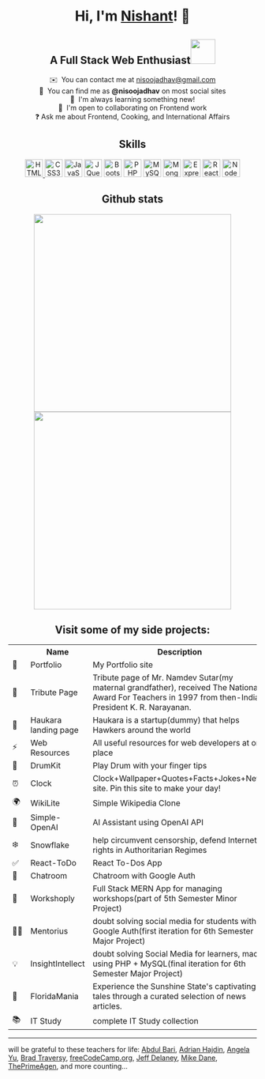 <body>
  <div align="center">
    
<!--   <img src="https://raw.githubusercontent.com/gist/patevs/b007a0e98fb216438d4cbf559fac4166/raw/88f20c9d749d756be63f22b09f3c4ac570bc5101/programming.gif" alt="programmer gif" style="max-width: 100%; display: inline-block; width: 40%"/> -->
  
# Hi, I'm [Nishant](https://linktr.ee/nisoojadhav/)! 👋 
    
## A Full Stack Web Enthusiast<img src="https://media.giphy.com/media/qjqUcgIyRjsl2/giphy.gif" width="50" />

  ✉️  You can contact me at [nisoojadhav@gmail.com](mailto:nisoojadhav@gmail.com)<br>
  🔎  You can find me as **@nisoojadhav** on most social sites<br>
  🚀  I'm always learning something new!<br>
  🤝  I'm open to collaborating on Frontend work<br>
  ❓  Ask me about Frontend, Cooking, and International Affairs<br>
    
<!--   ![](https://komarev.com/ghpvc/?username=nisoojadhav&style=for-the-badge) -->
    
## Skills

  <p align="center">
    <a href="https://developer.mozilla.org/en-US/docs/Glossary/HTML5" target="_blank" rel="noreferrer"><img src="https://raw.githubusercontent.com/danielcranney/readme-generator/main/public/icons/skills/html5-colored.svg" width="36" height="36" alt="HTML5" />   </a>
    <a href="https://www.w3.org/TR/CSS/#css" target="_blank" rel="noreferrer"><img src="https://raw.githubusercontent.com/danielcranney/readme-generator/main/public/icons/skills/css3-colored.svg" width="36" height="36" alt="CSS3" /></a>
    <a href="https://developer.mozilla.org/en-US/docs/Web/JavaScript" target="_blank" rel="noreferrer"><img src="https://raw.githubusercontent.com/danielcranney/readme-generator/main/public/icons/skills/javascript-colored.svg" width="36" height="36" alt="JavaScript" /></a>
    <a href="https://jquery.com/" target="_blank" rel="noreferrer"><img src="https://raw.githubusercontent.com/danielcranney/readme-generator/main/public/icons/skills/jquery-colored.svg" width="36" height="36" alt="JQuery" /></a>
    <a href="https://getbootstrap.com/" target="_blank" rel="noreferrer"><img src="https://raw.githubusercontent.com/danielcranney/readme-generator/main/public/icons/skills/bootstrap-colored.svg" width="36" height="36" alt="Bootstrap" /></a>
    <a href="https://www.php.net/" target="_blank" rel="noreferrer"><img src="https://raw.githubusercontent.com/danielcranney/readme-generator/main/public/icons/skills/php-colored.svg" width="36" height="36" alt="PHP" /></a>
    <a href="https://www.mysql.com/" target="_blank" rel="noreferrer"><img src="https://raw.githubusercontent.com/danielcranney/readme-generator/main/public/icons/skills/mysql-colored.svg" width="36" height="36" alt="MySQL" /></a>
    <a href="https://www.mongodb.com/" target="_blank" rel="noreferrer"><img src="https://raw.githubusercontent.com/danielcranney/readme-generator/main/public/icons/skills/mongodb-colored.svg" width="36" height="36" alt="MongoDB" /></a>
    <a href="https://expressjs.com/" target="_blank" rel="noreferrer"><img src="https://raw.githubusercontent.com/danielcranney/readme-generator/main/public/icons/skills/express-colored.svg" width="36" height="36" alt="Express" /></a>
    <a href="https://reactjs.org/" target="_blank" rel="noreferrer"><img src="https://raw.githubusercontent.com/danielcranney/readme-generator/main/public/icons/skills/react-colored.svg" width="36" height="36" alt="React" /></a>
    <a href="https://nodejs.org/en/" target="_blank" rel="noreferrer"><img src="https://raw.githubusercontent.com/danielcranney/readme-generator/main/public/icons/skills/nodejs-colored.svg" width="36" height="36" alt="NodeJS" /></a>
</p>

<h2>Github stats </h2>
<span>
<a href="http://www.github.com/nisoojadhav">
<img src="https://github-readme-stats.vercel.app/api?username=nisoojadhav&show_icons=true&hide=&count_private=true&title_color=3382ed&text_color=0f172a&icon_color=3382ed&bg_color=ffffff&hide_border=true&show_icons=true" width="400"/>
<img src="https://github-readme-streak-stats.herokuapp.com/?user=nisoojadhav&stroke=0f172a&background=ffffff&ring=3382ed&fire=3382ed&currStreakNum=0f172a&currStreakLabel=3382ed&sideNums=0f172a&sideLabels=0f172a&dates=0f172a&hide_border=true" width="400"/></a>
</span>

## Visit some of my side projects:
  </div>
      
  <table>
    <tr>
      <th></th>
      <th>Name</th>
      <th>Description</th>
      <th>Page</th>
    </tr>
    <tr>
      <td>🤵</td>
      <td>Portfolio</td>
      <td>My Portfolio site</td>
      <td><a href="https://nisootech.vercel.app/">https://nisootech.vercel.app/</a></td>      
    </tr>
    <tr>
      <td>🙏</td>
      <td>Tribute Page</td>
      <td>Tribute page of Mr. Namdev Sutar(my maternal grandfather), received The National Award For Teachers in 1997 from then-Indian President K. R. Narayanan.</td>
      <td><a href="https://nisoojadhav.github.io/namdev-sutar/">https://nisoojadhav.github.io/namdev-sutar/</a></td>
    </tr>
    <tr>
      <td>🛬</td>
      <td>Haukara landing page</td>
      <td>Haukara is a startup(dummy) that helps Hawkers around the world</td>
      <td><a href="https://nisoojadhav.github.io/haukara/">https://nisoojadhav.github.io/haukara/</a></td>
    </tr>
    <tr>
      <td>⚡</td>
      <td>Web Resources</td>
      <td>All useful resources for web developers at one place</td>
      <td><a href="https://nisoojadhav.github.io/resources">https://nisoojadhav.github.io/resources</a></td>
    </tr>
    <tr>
      <td>🥁</td>
      <td>DrumKit</td>
      <td>Play Drum with your finger tips</td>
      <td><a href="https://nisoojadhav.github.io/drum-kit/">https://nisoojadhav.github.io/drum-kit/</a></td>
    </tr>
    <tr>
      <td>⏰</td>
      <td>Clock</td>
      <td>Clock+Wallpaper+Quotes+Facts+Jokes+News site. Pin this site to make your day!</td>
      <td><a href="https://nisoojadhav.github.io/clock/">https://nisoojadhav.github.io/clock/</a></td>
    </tr>
    <tr>
      <td>🌍</td>
      <td>WikiLite</td>
      <td>Simple Wikipedia Clone</td>
      <td><a href="https://wikilite.vercel.app/">https://wikilite.vercel.app/</a></td>
    </tr>
    <tr>
      <td>🤖</td>
      <td>Simple-OpenAI</td>
      <td>AI Assistant using OpenAI API</td>
      <td><a href="https://openai-nj.vercel.app/">https://openai-nj.vercel.app/</a></td>
    </tr>
    <tr>
      <td>❄️</td>
      <td>Snowflake</td>
      <td>help circumvent censorship, defend Internet rights in Authoritarian Regimes</td>
      <td><a href="https://snowflake-nj.vercel.app/">https://snowflake-nj.vercel.app/</a></td>
    </tr>
    <tr>
      <td>✅</td>
      <td>React-ToDo</td>
      <td>React To-Dos App</td>
      <td><a href="https://react-todo-nj.vercel.app/">https://react-todo-nj.vercel.app/</a></td>
    </tr>
    <tr>
      <td>💬</td>
      <td>Chatroom</td>
      <td>Chatroom with Google Auth</td>
      <td><a href="https://mentorius.netlify.app/chat">https://mentorius.netlify.app/chat</a></td>
    </tr>
    <tr>
      <td>🔨</td>
      <td>Workshoply</td>
      <td>Full Stack MERN App for managing workshops(part of 5th Semester Minor Project)</td>
      <td><a href="https://workshop-docs.vercel.app/">https://workshop-docs.vercel.app/</a></td> 
    </tr>
    <tr>
      <td>🧑‍🏫</td>
      <td>Mentorius</td>
      <td>doubt solving social media for students with Google Auth(first iteration for 6th Semester Major Project)</td>
      <td><a href="https://mentorius.netlify.app/">https://mentorius.netlify.app/</a></td>
    </tr>
    <tr>
      <td>💡</td>
      <td>InsightIntellect</td>
      <td>doubt solving Social Media for learners, made using PHP + MySQL(final iteration for 6th Semester Major Project)</td>
      <td><a href="https://github.com/NisooJadhav/insightintellect">https://github.com/NisooJadhav/insightintellect</a></td>
    </tr>
    <tr>
      <td>🌴</td>
      <td>FloridaMania</td>
      <td>Experience the Sunshine State's captivating tales through a curated selection of news articles.</td>
      <td><a href="https://floridamania.onrender.com/">https://floridamania.onrender.com/</a></td>
    </tr>
    <tr>
      <td>📚</td>
      <td>IT Study</td>
      <td>complete IT Study collection</td>
      <td><a href="https://drive.google.com/drive/folders/1Pfxv5BLrawIOG5U-eYOpnoQ4R0gpsdLB?usp=share_link">https://tinyurl.com/mr3d8pfr</a> </td>
    </tr>
  </table>
  
---  
  
will be grateful to these teachers for life: [Abdul Bari](https://www.youtube.com/@abdul_bari), [Adrian Hajdin](https://www.youtube.com/@javascriptmastery/), [Angela Yu](https://www.udemy.com/course/the-complete-web-development-bootcamp/), [Brad Traversy](https://www.youtube.com/@TraversyMedia), [freeCodeCamp.org](https://www.youtube.com/@freecodecamp), [Jeff Delaney](https://www.youtube.com/@Fireship/), [Mike Dane](https://www.youtube.com/@GiraffeAcademy), [ThePrimeAgen](https://www.youtube.com/@ThePrimeagen), and more counting...
</body>
